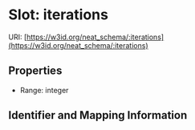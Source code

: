 # Slot: iterations

URI: [https://w3id.org/neat_schema/:iterations](https://w3id.org/neat_schema/:iterations)



<!-- no inheritance hierarchy -->


## Properties

 * Range: integer



## Identifier and Mapping Information





